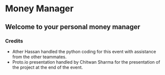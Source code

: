 # Money Manager

## Welcome to your personal money manager

### Credits

* Ather Hassan handled the python coding for this event with assistance from the other teammates.
* Proto.io presentation handled by Chitwan Sharma for the presentation of the project at the end of the event.
